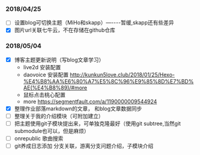 ### 2018/04/25

- [ ] 设置blog可切换主题（MiHo和skapp）—----暂缓,skapp还有些差异
- [x] 图片url关联七牛云，不在存储在github仓库

### 2018/05/04

- [x] 博客主题更新说明（写blog文章学习）
  - live2d 安装配置
  - daovoice 安装配置 http://kunkun5love.club/2018/01/25/Hexo-%E4%B8%AA%E6%80%A7%E5%8C%96%E9%85%8D%E7%BD%AE(%E4%B8%89)/#more
  - 鼠标点击桃心配置
  - more https://segmentfault.com/a/1190000009544924
- [x] 整理作业部落markdown的文章， 和blog文章数据同步
- [ ] 整理关于我的介绍模块（可附加建立）
- [ ] 把主题使用git子模块提出来，可单独克隆最好（使用git subtree,当然git submodule也可以，但是麻烦）
- [ ] onrepublic 歌曲搜索
- [ ] git养成日志添加 分支关联，游离分支问题介绍，子模块介绍
